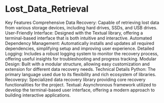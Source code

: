 # Lost_Data_Retrieval
Key Features
Comprehensive Data Recovery: Capable of retrieving lost data from various storage devices, including hard drives, SSDs, and USB drives.
User-Friendly Interface: Designed with the Textual library, offering a terminal-based interface that is both intuitive and interactive.
Automated Dependency Management: Automatically installs and updates all required dependencies, simplifying setup and improving user experience.
Detailed Logging: Includes a robust logging system to monitor the recovery process, offering useful insights for troubleshooting and progress tracking.
Modular Design: Built with a modular structure, allowing easy customization and extension for different data recovery needs.
Technical Details
Python: The primary language used due to its flexibility and rich ecosystem of libraries.
Recoverpy: Specialized data recovery library providing core recovery functionalities for the project.
Textual: Asynchronous framework utilized to develop the terminal-based user interface, offering a modern approach to building interactive applications.
